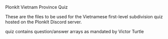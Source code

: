 PlonkIt Vietnam Province Quiz

These are the files to be used for the Vietnamese first-level subdivision quiz hosted on the PlonkIt Discord server.

quiz contains question/answer arrays as mandated by Victor Turtle

